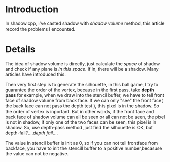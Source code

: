 # Introduction #

In shadow.cpp, I've casted shadow with _shadow volume_ method, this article record the problems I encounted.

# Details #
The idea of shadow volume is directly, just calculate the _space_ of shadow and check if any plane is _in this space_. If in, there will be a shadow. Many articles have introduced this.

Then very first step is to generate the silhouette, in this ball game, I try to guarantee the order of the vertex, because in the first pass, take **depth pass** for example, when we draw into the stencil buffer, we have to tell front face of shadow volume from back face.
If we can only "see" the front face( the back face can not pass the depth test ), this pixel is in the shadow. So the order of vertex is inportant. But in other words, if the front face and back face of shadow volume can all be seen or all can not be seen, the pixel is not in shadow, if only one of the two faces can be seen, this pixel is in shadow. So, use depth-pass method ,just find the silhouette is OK, but depth-fail?...._depth fail_....

The value in stencil buffer is init as 0, so if you can not tell frontface from backface, you have to init the stencill buffer to a positive number,becasuse the value can not be negative.